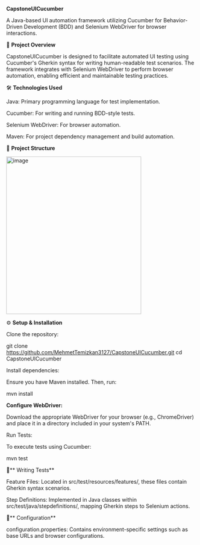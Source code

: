 **CapstoneUICucumber**

A Java-based UI automation framework utilizing Cucumber for Behavior-Driven Development (BDD) and Selenium WebDriver for browser interactions.

📌 **Project Overview**

CapstoneUICucumber is designed to facilitate automated UI testing using Cucumber's Gherkin syntax for writing human-readable test scenarios. The framework integrates with Selenium WebDriver to perform browser automation, enabling efficient and maintainable testing practices.

🛠️ **Technologies Used**

Java: Primary programming language for test implementation.

Cucumber: For writing and running BDD-style tests.

Selenium WebDriver: For browser automation.

Maven: For project dependency management and build automation.


📁 **Project Structure**

<img width="358" height="419" alt="image" src="https://github.com/user-attachments/assets/88f4e2f0-9fc8-4bdf-9903-1290d2ea9f3a" />


⚙️ **Setup & Installation**

Clone the repository:

git clone https://github.com/MehmetTemizkan3127/CapstoneUICucumber.git
cd CapstoneUICucumber


Install dependencies:

Ensure you have Maven installed. Then, run:

mvn install


**Configure WebDriver:**

Download the appropriate WebDriver for your browser (e.g., ChromeDriver) and place it in a directory included in your system's PATH.

Run Tests:

To execute tests using Cucumber:

mvn test

🧪** Writing Tests**

Feature Files: Located in src/test/resources/features/, these files contain Gherkin syntax scenarios.

Step Definitions: Implemented in Java classes within src/test/java/stepdefinitions/, mapping Gherkin steps to Selenium actions.

🔧** Configuration**

configuration.properties: Contains environment-specific settings such as base URLs and browser configurations.
